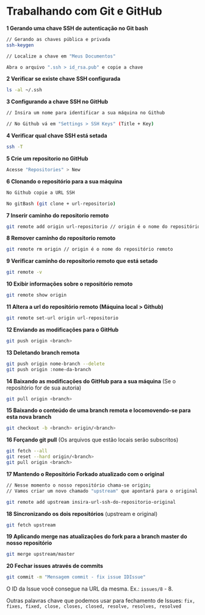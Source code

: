 # Trabalhando com Git e GitHub

**1 Gerando uma chave SSH de autenticação no Git bash**
```bash
// Gerando as chaves pública e privada
ssh-keygen

// Localize a chave em "Meus Documentos"

Abra o arquivo ".ssh > id_rsa.pub" e copie a chave
```

**2 Verificar se existe chave SSH configurada**
```bash
ls -al ~/.ssh
```

**3 Configurando a chave SSH no GitHub**
```bash
// Insira um nome para identificar a sua máquina no Github

// No Github vá em "Settings > SSH Keys" (Title + Key)
```

**4 Verificar qual chave SSH está setada**
```bash
ssh -T
```

**5 Crie um repositorio no GitHub**
```bash
Acesse "Repositories" > New
```

**6 Clonando o repositório para a sua máquina**
```bash
No Github copie a URL SSH

No gitBash (git clone + url-repositorio)
```

**7 Inserir caminho do repositorio remoto**
```bash
git remote add origin url-repositorio // origin é o nome do repositório remoto
```

**8 Remover caminho do repositorio remoto**
```bash
git remote rm origin // origin é o nome do repositório remoto
```

**9 Verificar caminho do repositorio remoto que está setado**
```bash
git remote -v
```

**10 Exibir informações sobre o repositório remoto**
```bash
git remote show origin
```

**11 Altera a url do repositório remoto (Máquina local > Github)**
```bash
git remote set-url origin url-repositorio
```

**12 Enviando as modificações para o GitHub**
```bash
git push origin <branch>
```

**13 Deletando branch remota**
```bash
git push origin nome-branch --delete
git push origin :nome-da-branch
```

**14 Baixando as modificações do GitHub para a sua máquina** (Se o repositório for de sua autoria)
```bash
git pull origin <branch>
```

**15 Baixando o conteúdo de uma branch remota e locomovendo-se para esta nova branch**
```bash
git checkout -b <branch> origin/<branch>
```

**16 Forçando git pull** (Os arquivos que estão locais serão subscritos)
```bash
git fetch --all
git reset --hard origin/<branch>
git pull origin <branch>
```

**17 Mantendo o Repositório Forkado atualizado com o original**
```bash
// Nesse momento o nosso repositório chama-se origin;
// Vamos criar um novo chamado "upstream" que apontará para o original.

git remote add upstream insira-url-ssh-do-repositorio-original
```

**18 Sincronizando os dois repositórios** (upstream e original)
```bash
git fetch upstream
```

**19 Aplicando merge nas atualizações do fork para a branch master do nosso repositório**
```bash
git merge upstream/master
```

**20 Fechar issues através de commits**
```bash
git commit -m "Mensagem commit - fix issue IDIssue"
```

O ID da Issue você consegue na URL da mesma. Ex.: `issues/8` - 8.

Outras palavras chave que podemos usar para fechamento de Issues: `fix, fixes, fixed, close, closes, closed, resolve, resolves, resolved`

